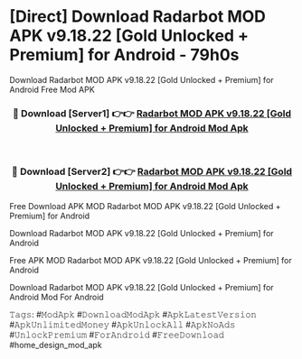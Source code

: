 # [Direct] Download Radarbot MOD APK v9.18.22 [Gold Unlocked + Premium] for Android - 79h0s
Download Radarbot MOD APK v9.18.22 [Gold Unlocked + Premium] for Android Free Mod APK

<div align="center">
<h3>🔴 Download [Server1] 👉👉 <a href="https://apk-comot.site?title=Radarbot_MOD_APK_v9.18.22_[Gold_Unlocked_+_Premium]_for_Android">Radarbot MOD APK v9.18.22 [Gold Unlocked + Premium] for Android Mod Apk</a></h3><br>

<h3>🔴 Download [Server2] 👉👉 <a href="https://apk-comot.site?title=Radarbot_MOD_APK_v9.18.22_[Gold_Unlocked_+_Premium]_for_Android">Radarbot MOD APK v9.18.22 [Gold Unlocked + Premium] for Android Mod Apk</a></h3>
</div>


Free Download APK MOD Radarbot MOD APK v9.18.22 [Gold Unlocked + Premium] for Android

Download Radarbot MOD APK v9.18.22 [Gold Unlocked + Premium] for Android 

Free APK MOD Radarbot MOD APK v9.18.22 [Gold Unlocked + Premium] for Android 

Download Radarbot MOD APK v9.18.22 [Gold Unlocked + Premium] for Android Mod For Android

𝚃𝚊𝚐𝚜: #𝙼𝚘𝚍𝙰𝚙𝚔 #𝙳𝚘𝚠𝚗𝚕𝚘𝚊𝚍𝙼𝚘𝚍𝙰𝚙𝚔 #𝙰𝚙𝚔𝙻𝚊𝚝𝚎𝚜𝚝𝚅𝚎𝚛𝚜𝚒𝚘𝚗 #𝙰𝚙𝚔𝚄𝚗𝚕𝚒𝚖𝚒𝚝𝚎𝚍𝙼𝚘𝚗𝚎𝚢 #𝙰𝚙𝚔𝚄𝚗𝚕𝚘𝚌𝚔𝙰𝚕𝚕 #𝙰𝚙𝚔𝙽𝚘𝙰𝚍𝚜 #𝚄𝚗𝚕𝚘𝚌𝚔𝙿𝚛𝚎𝚖𝚒𝚞𝚖 #𝙵𝚘𝚛𝙰𝚗𝚍𝚛𝚘𝚒𝚍 #𝙵𝚛𝚎𝚎𝙳𝚘𝚠𝚗𝚕𝚘𝚊𝚍 #home_design_mod_apk